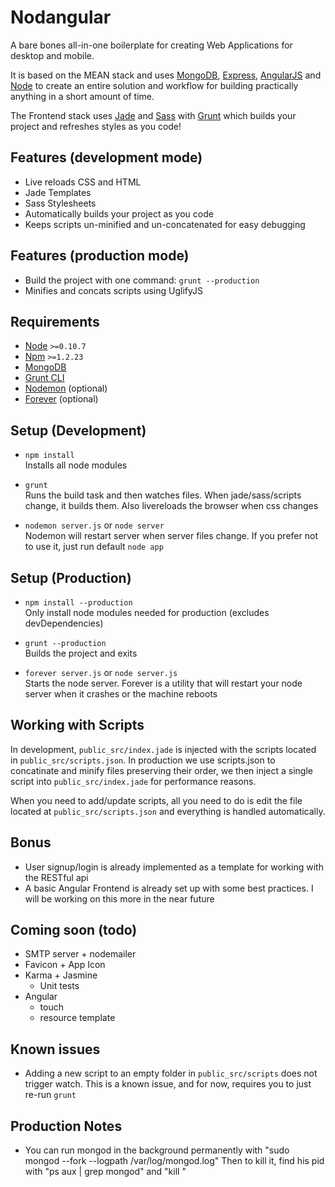 # Nodangular
A bare bones all-in-one boilerplate for creating Web Applications for desktop and mobile.

It is based on the MEAN stack and uses [MongoDB](mongodb.org), [Express](expressjs.com), [AngularJS](angularjs.org) and [Node](nodejs.org) to create an entire solution and workflow for building practically anything in a short amount of time.

The Frontend stack uses [Jade](http://jade-lang.com/) and [Sass](http://sass-lang.com/) with [Grunt](gruntjs.com) which builds your project and refreshes styles as you code!

## Features (development mode)
- Live reloads CSS and HTML
- Jade Templates
- Sass Stylesheets
- Automatically builds your project as you code
- Keeps scripts un-minified and un-concatenated for easy debugging

## Features (production mode)
- Build the project with one command: `grunt --production`
- Minifies and concats scripts using UglifyJS

## Requirements
- [Node](nodejs.org) `>=0.10.7`
- [Npm](npmjs.org) `>=1.2.23`
- [MongoDB](mongodb.org)
- [Grunt CLI](gruntjs.com)
- [Nodemon](https://github.com/remy/nodemon) (optional)
- [Forever](https://github.com/nodejitsu/forever) (optional)

## Setup (Development)

- `npm install`  
  Installs all node modules

- `grunt`  
  Runs the build task and then watches files. When jade/sass/scripts change, it builds them. Also livereloads the browser when css changes

- `nodemon server.js` or `node server`  
  Nodemon will restart server when server files change. If you prefer not to use it, just run default `node app`

## Setup (Production)

- `npm install --production`  
  Only install node modules needed for production (excludes devDependencies)

- `grunt --production`  
  Builds the project and exits

- `forever server.js` or `node server.js`  
  Starts the node server. Forever is a utility that will restart your node server when it crashes or the machine reboots

## Working with Scripts
In development, `public_src/index.jade` is injected with the scripts located in `public_src/scripts.json`. In production we use scripts.json to concatinate and minify files preserving their order, we then inject a single script into `public_src/index.jade` for performance reasons.

When you need to add/update scripts, all you need to do is edit the file located at `public_src/scripts.json` and everything is handled automatically.

## Bonus
- User signup/login is already implemented as a template for working with the RESTful api
- A basic Angular Frontend is already set up with some best practices. I will be working on this more in the near future

## Coming soon (todo)
- SMTP server + nodemailer
- Favicon + App Icon
- Karma + Jasmine
  - Unit tests
- Angular
  - touch
  - resource template

## Known issues
- Adding a new script to an empty folder in `public_src/scripts` does not trigger watch. This is a known issue, and for now, requires you to just re-run `grunt`

## Production Notes
- You can run mongod in the background permanently with "sudo mongod --fork --logpath /var/log/mongod.log"
  Then to kill it, find his pid with "ps aux | grep mongod" and "kill <pid>" 
